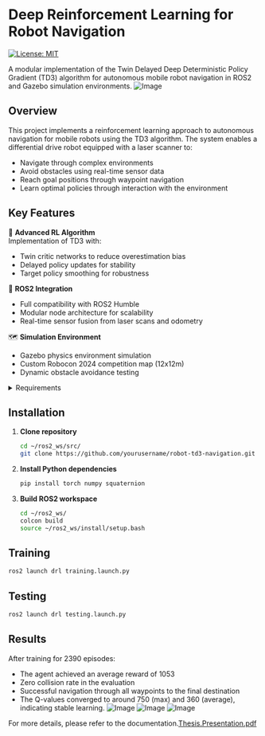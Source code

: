 # Deep Reinforcement Learning for Robot Navigation

[![License: MIT](https://img.shields.io/badge/License-MIT-yellow.svg)](https://opensource.org/licenses/MIT)

A modular implementation of the Twin Delayed Deep Deterministic Policy Gradient (TD3) algorithm for autonomous mobile robot navigation in ROS2 and Gazebo simulation environments.
![Image](https://github.com/user-attachments/assets/619ffd87-c641-4e9a-98e3-27f85f5c5c13)


## Overview

This project implements a reinforcement learning approach to autonomous navigation for mobile robots using the TD3 algorithm. The system enables a differential drive robot equipped with a laser scanner to:

- Navigate through complex environments
- Avoid obstacles using real-time sensor data
- Reach goal positions through waypoint navigation
- Learn optimal policies through interaction with the environment

## Key Features

🤖 **Advanced RL Algorithm**  
Implementation of TD3 with:  
- Twin critic networks to reduce overestimation bias  
- Delayed policy updates for stability  
- Target policy smoothing for robustness  

🚀 **ROS2 Integration**  
- Full compatibility with ROS2 Humble  
- Modular node architecture for scalability  
- Real-time sensor fusion from laser scans and odometry

🗺️ **Simulation Environment**  
- Gazebo physics environment simulation  
- Custom Robocon 2024 competition map (12x12m)  
- Dynamic obstacle avoidance testing

<details>
  <summary>Requirements</summary>

| DEPENDENCY       | VERSION        |
|-------------------|----------------|
| ROS2             | Humble   |
| Gazebo           | 11.0+          |
| Python           | 3.8+           |
| PyTorch          | 1.8+           |
| NumPy            | 1.20+          |
| squaternion      | 0.4.2+         |

</details>

## Installation

1. **Clone repository**
   ```bash
   cd ~/ros2_ws/src/
   git clone https://github.com/yourusername/robot-td3-navigation.git
   ```
2. **Install Python dependencies**
   ```bash
   pip install torch numpy squaternion
   ```
3. **Build ROS2 workspace**
   ```bash
   cd ~/ros2_ws/
   colcon build
   source ~/ros2_ws/install/setup.bash
   ```

## Training
   ```bash
   ros2 launch drl training.launch.py
   ```
## Testing
   ```bash
   ros2 launch drl testing.launch.py
   ```
## Results
  After training for 2390 episodes:
- The agent achieved an average reward of 1053
- Zero collision rate in the evaluation
- Successful navigation through all waypoints to the final destination
- The Q-values converged to around 750 (max) and 360 (average), indicating stable learning.
![Image](https://github.com/user-attachments/assets/82513bf3-bba9-4b39-832a-4fb3c46e414f)
![Image](https://github.com/user-attachments/assets/70b6ebed-628a-4161-b1a1-ec8a8e1011ea)
![Image](https://github.com/user-attachments/assets/3d713dd5-4bb0-4a27-8a88-4684f1b10dda)

For more details, please refer to the documentation.[Thesis.Presentation.pdf](https://github.com/user-attachments/files/19834484/Thesis.Presentation.pdf)
